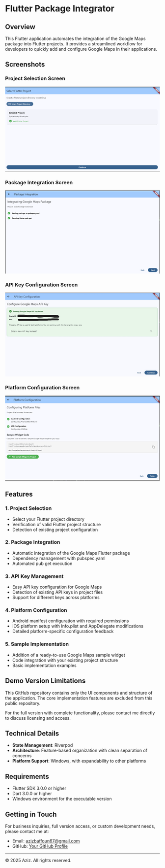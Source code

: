 # Flutter Package Integrator

## Overview
This Flutter application automates the integration of the Google Maps package into Flutter projects. It provides a streamlined workflow for developers to quickly add and configure Google Maps in their applications.

## Screenshots

### Project Selection Screen
![Project Selection Screen](screenshot/1.png)

### Package Integration Screen
![Package Integration Screen](screenshot/2.png)

### API Key Configuration Screen
![API Key Configuration](screenshot/3.png)

### Platform Configuration Screen
![Platform Configuration](screenshot/4.png)

## Features

### 1. Project Selection
- Select your Flutter project directory
- Verification of valid Flutter project structure
- Detection of existing project configuration

### 2. Package Integration
- Automatic integration of the Google Maps Flutter package
- Dependency management with pubspec.yaml
- Automated pub get execution

### 3. API Key Management
- Easy API key configuration for Google Maps
- Detection of existing API keys in project files
- Support for different keys across platforms

### 4. Platform Configuration
- Android manifest configuration with required permissions
- iOS platform setup with Info.plist and AppDelegate modifications
- Detailed platform-specific configuration feedback

### 5. Sample Implementation
- Addition of a ready-to-use Google Maps sample widget
- Code integration with your existing project structure
- Basic implementation examples

## Demo Version Limitations

This GitHub repository contains only the UI components and structure of the application. The core implementation features are excluded from this public repository.

For the full version with complete functionality, please contact me directly to discuss licensing and access.

## Technical Details

- **State Management**: Riverpod
- **Architecture**: Feature-based organization with clean separation of concerns
- **Platform Support**: Windows, with expandability to other platforms

## Requirements

- Flutter SDK 3.0.0 or higher
- Dart 3.0.0 or higher
- Windows environment for the executable version

## Getting in Touch

For business inquiries, full version access, or custom development needs, please contact me at:

- Email: [azizbaffoun67@gmail.com](mailto:azizbaffoun67@gmail.com)
- GitHub: [Your GitHub Profile](https://github.com/yourusername)

---

© 2025 Aziz. All rights reserved.



